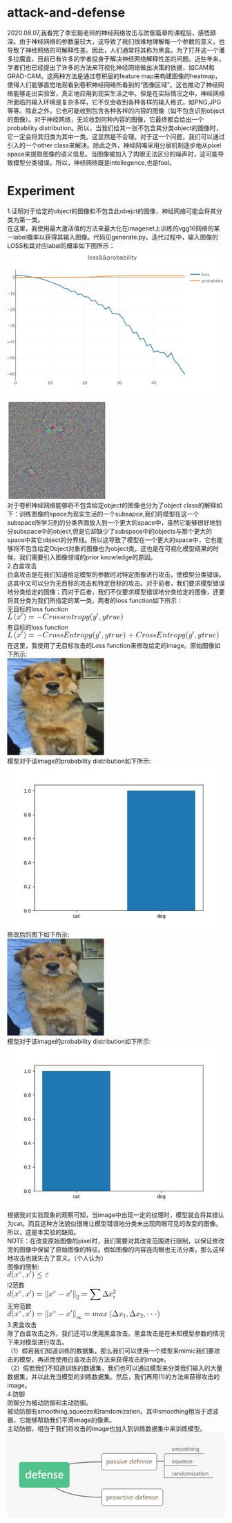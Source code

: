 # attack-and-defense
2020.08.07,我看完了李宏毅老师的神经网络攻击与防御篇章的课程后，感悟颇深。由于神经网络的参数量较大，这导致了我们很难地理解每一个参数的意义，也导致了神经网络的可解释性差。因此，人们通常将其称为黑盒。为了打开这一个潘多拉魔盒，目前已有许多的学者投身于解决神经网络解释性差的问题。近些年来，学者们也已经提出了许多的方法来可视化神经网络做出决策的依据，如CAM和GRAD-CAM。这两种方法是通过卷积层的feature map来构建图像的heatmap，使得人们能够直觉地观看到卷积神经网络所看到的“图像区域”。这也推动了神经网络能够走出实验室，真正地应用到现实生活之中。但是在实际情况之中，神经网络所面临的输入环境是复杂多样，它不仅会收到各种各样的输入格式，如PNG,JPG等等。除此之外，它也可能收到包含各种各样的内容的图像（如不包含识别object的图像）。对于神经网络，无论收到何种内容的图像，它最终都会给出一个probability distribution。所以，当我们给其一张不包含其分类object的图像时，它一定会将其归类为其中一类。这显然是不合理。对于这一个问题，我们可以通过引入的一个other class来解决。除此之外，神经网咯采用分层机制逐步地从pixel space来提取图像的语义信息。当图像被加入了肉眼无法区分的噪声时，这可能导致模型分类错误。所以，神经网络既是intellegence,也是fool。
# Experiment
1.证明对于给定的object的图像和不包含此obejct的图像，神经网络可能会将其分类为第一类。  
在这里，我使用最大激活值的方法来最大化在imagenet上训练的vgg16网络的某一label概率以获得其输入图像。代码见generate.py。迭代过程中，输入图像的LOSS和其对应label的概率如下图所示：  
![image](image/loss&&probability.PNG)  
![image](image/visdom_image.jpg)  
对于卷积神经网络能够将不包含给定object的图像也分为了object class的解释如下：训练图像的space为现实生活的一个subsapce,我们将模型在这一个subspace所学习到的分类界面放入到一个更大的space中，虽然它能够很好地划分subspace中的object,但是它却缺少了subspace中的objects与那个更大的space中其它object的分界线。所以这导致了模型在一个更大的space中，它也能够将不包含给定Object对象的图像也为object类。这也是在可视化模型结果的时候，我们需要引入图像领域的prior knowledge的原因。  
2.白盒攻击  
白盒攻击是在我们知道给定模型的参数时对特定图像进行攻击，使模型分类错误。这其中又可以分为无目标的攻击和特定目标的攻击。对于前者，我们要求模型错误地分类给定的图像；而对于后者，我们不仅要求模型错误地分类给定的图像，还要将其分类为我们所指定的某一类。两者的loss function如下所示：  
无目标的loss function  
![image](data/non-target.gif)  
有目标的loss function  
![image](data/target.gif)  
在这里，我使用了无目标攻击的Loss function来修改给定的image。原始图像如下所示:  
![image](data/raw.jpg)  
模型对于该image的probability distribution如下所示:  
![image](data/raw_probability_distribution.jpg)  
修改后的图下如下所示:  
![image](data/res.jpg)  
模型对于该image的probability distribution如下所示:  
![image](data/probability_distribution.jpg)  
根据我对实验现象的观察可知，当image中出现一定的纹理时，模型就会将其错认为cat。而且这种方法貌似很难让模型错误地分类未出现肉眼可见的改变的图像。所以，这是本实验的缺陷。  
NOTE：在改变原始图像的pixel时，我们需要对其改变范围进行限制，以保证修改完的图像中保留了原始图像的特征。假如图像的内容连肉眼也无法分类，那么这样地攻击也就失去了意义。（个人认为）  
图像的限制:  
![image](data/constrain.gif)  
l2范数  
![image](data/l2_norm.gif)  
无穷范数  
![image](data/l_infinity.gif)  
3.黑盒攻击  
除了白盒攻击之外，我们还可以使用黑盒攻击。黑盒攻击是在未知模型参数的情况下来对模型进行攻击。  
（1）假若我们知道训练的数据集，那么我们可以使用一个模型来mimic我们要攻击的模型，再进而使用白盒攻击的方法来获得攻击的image。  
（2）假若我们不知道训练的数据集，我们也可以通过模型来分类我们输入的大量数据集，并以此充当模型的训练数据集。然后，我们再用(1)的方法来获得攻击的image。  
4.防御  
防御分为被动防御和主动防御。  
被动防御有smoothing,squeeze和randomization。其中smoothing相当于滤波器，它能够帮助我们平滑image的像素。  
主动防御，相当于我们将攻击的image也加入到训练数据集中来训练模型。  
![image](image/defense.png)

